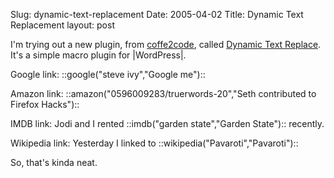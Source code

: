 Slug: dynamic-text-replacement
Date: 2005-04-02
Title: Dynamic Text Replacement
layout: post

I&#39;m trying out a new plugin, from <a href="http://www.coffee2code.com/">coffe2code</a>, called <a href="http://www.coffee2code.com/archives/2005/03/29/plugin-dynamic-text-replace/">Dynamic Text Replace</a>. It&#39;s a simple  macro plugin for |WordPress|.

Google link: ::google(&quot;steve ivy&quot;,&quot;Google me&quot;)::

Amazon link: ::amazon(&quot;0596009283/truerwords-20&quot;,&quot;Seth contributed to Firefox Hacks&quot;)::

IMDB link: Jodi and I rented ::imdb(&quot;garden state&quot;,&quot;Garden State&quot;):: recently.

Wikipedia link: Yesterday I linked to ::wikipedia(&quot;Pavaroti&quot;,&quot;Pavaroti&quot;)::

So, that&#39;s kinda neat.
